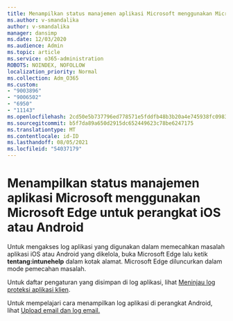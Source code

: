 ```yaml
---
title: Menampilkan status manajemen aplikasi Microsoft menggunakan Microsoft Edge untuk perangkat iOS atau Android
ms.author: v-smandalika
author: v-smandalika
manager: dansimp
ms.date: 12/03/2020
ms.audience: Admin
ms.topic: article
ms.service: o365-administration
ROBOTS: NOINDEX, NOFOLLOW
localization_priority: Normal
ms.collection: Adm_O365
ms.custom:
- "9003896"
- "9006502"
- "6950"
- "11143"
ms.openlocfilehash: 2cd50e5b737796ed778571e5fddfb48b3b20a4e745938fc09836525a47ba2b72
ms.sourcegitcommit: b5f7da89a650d2915dc652449623c78be6247175
ms.translationtype: MT
ms.contentlocale: id-ID
ms.lasthandoff: 08/05/2021
ms.locfileid: "54037179"
---
```

# <a name="view-the-management-status-of-microsoft-apps-by-using-microsoft-edge-for-ios-or-android-devices"></a>Menampilkan status manajemen aplikasi Microsoft menggunakan Microsoft Edge untuk perangkat iOS atau Android

Untuk mengakses log aplikasi yang digunakan dalam memecahkan masalah aplikasi iOS atau Android yang dikelola, buka Microsoft Edge lalu ketik **tentang:intunehelp** dalam kotak alamat. Microsoft Edge diluncurkan dalam mode pemecahan masalah.

Untuk daftar pengaturan yang disimpan di log aplikasi, lihat [Meninjau log proteksi aplikasi klien](/mem/intune/apps/app-protection-policy-settings-log).

Untuk mempelajari cara menampilkan log aplikasi di perangkat Android, lihat [Upload email dan log email.](/mem/intune/user-help/send-logs-to-your-it-admin-by-email-android)
